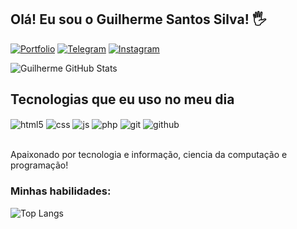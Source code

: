## Olá! Eu sou o Guilherme Santos Silva! 🖐️

[![Portfolio](https://img.shields.io/website?label=Portfólio&style=for-the-badge&url=https://sujeitoprogramador.com/)]([https://sujeitoprogramador.com](https://main--ornate-croquembouche-99edf7.netlify.app/))
[![Telegram](https://img.shields.io/badge/Telegram-2CA5E0?style=for-the-badge&logo=telegram&logoColor=white)](t.me/guilhermesantossilva)
[![Instagram](https://img.shields.io/badge/Instagram-E4405F?style=for-the-badge&logo=instagram&logoColor=white)](https://www.instagram.com/portfolio.guilhermess/)

![Guilherme GitHub Stats](https://github-readme-stats.vercel.app/api?username=guilhermesantossilva019&show_icons=true&theme=dracula&count_private=true)

## Tecnologias que eu uso no meu dia

<div style="display: inline_block">
  <img align="center" alt="html5" src="https://img.shields.io/badge/HTML5-E34F26?style=for-the-badge&logo=html5&logoColor=white" />
  <img align="center" alt="css" src="https://img.shields.io/badge/CSS3-1572B6?style=for-the-badge&logo=css3&logoColor=white" />
  <img align="center" alt="js" src="https://img.shields.io/badge/JavaScript-F7DF1E?style=for-the-badge&logo=javascript&logoColor=black" />
  <img align="center" alt="php" src="https://img.shields.io/badge/PHP-777BB4?style=for-the-badge&logo=php&logoColor=white" />
  <img align="center" alt="git" src="https://img.shields.io/badge/GIT-E44C30?style=for-the-badge&logo=git&logoColor=white" />
  <img align="center" alt="github" src="ttps://img.shields.io/badge/GitHub-100000?style=for-the-badge&logo=github&logoColor=white" />
</div><br/>

Apaixonado por tecnologia e informação, ciencia da computação e programação!

### Minhas habilidades:

![Top Langs](https://github-readme-stats.vercel.app/api/top-langs/?username=guilhermesantossilva019&hide_progress=true)
